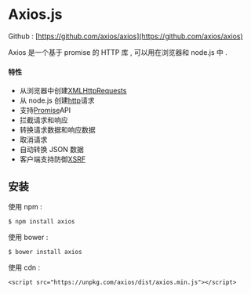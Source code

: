 # Axios.js

Github : [https://github.com/axios/axios](https://github.com/axios/axios)

Axios 是一个基于 promise 的 HTTP 库 , 可以用在浏览器和 node.js 中 . 

#### 特性

* 从浏览器中创建[XMLHttpRequests](https://developer.mozilla.org/en-US/docs/Web/API/XMLHttpRequest)
* 从 node.js 创建[http](http://nodejs.org/api/http.html)请求
* 支持[Promise](https://developer.mozilla.org/en-US/docs/Web/JavaScript/Reference/Global_Objects/Promise)API
* 拦截请求和响应
* 转换请求数据和响应数据
* 取消请求
* 自动转换 JSON 数据
* 客户端支持防御[XSRF](http://en.wikipedia.org/wiki/Cross-site_request_forgery)

## 安装

使用 npm : 

```
$ npm install axios
```

使用 bower : 

```
$ bower install axios
```

使用 cdn : 

```asciidoc
<script src="https://unpkg.com/axios/dist/axios.min.js"></script>
```



